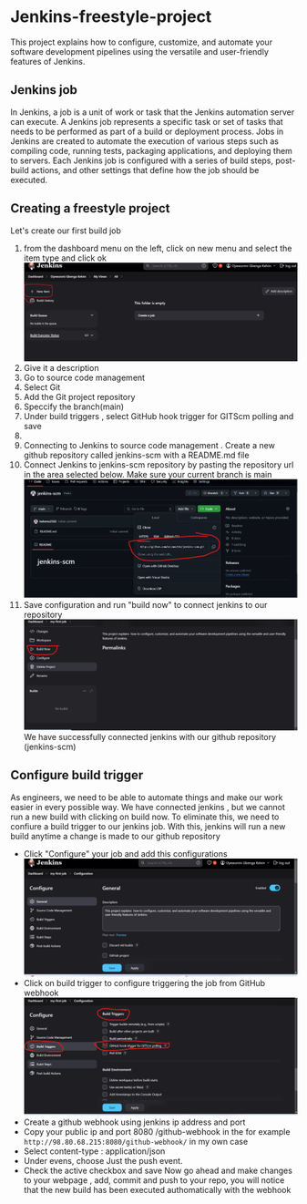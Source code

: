 # Jenkins-freestyle-project

This project explains  how to configure, customize, and automate your software development pipelines using the versatile and user-friendly features of Jenkins.

## Jenkins job

In Jenkins, a job is a unit of work or task that the Jenkins automation server can execute.
A Jenkins job represents a specific task or set of tasks that needs to be performed as part of a build or deployment process. Jobs in Jenkins are created to automate the execution of various steps such as compiling code, running tests, packaging applications, and deploying them to servers. Each Jenkins job is configured with a series of build steps, post-build actions, and other settings that define how the job should be executed.

## Creating a freestyle project

Let's create our first build job

1. from the dashboard menu on the left, click on new menu and select the item type and click ok
![New item](/images/new-item.png)
2. Give it a description
3. Go to source code management
4. Select Git
5. Add the Git project repository
6. Speccify the branch(main)
7. Under build triggers , select GitHub hook trigger for GITScm polling and save
8.  
9. Connecting to Jenkins to source code management
. Create a new github repository called jenkins-scm with a README.md file
1. Connect Jenkins to jenkins-scm  repository by pasting the repository url in the area selected below. Make sure your current branch is main
![Repo url](/images/repo-url.png)
1. Save configuration and run "build now" to connect jenkins to our repository
![Build now ](/images/build.png)
We have successfully connected jenkins with our github repository (jenkins-scm)

## Configure build trigger

As engineers, we need to be able to automate things and make our work easier in every possible way. We have connected jenkins , but we cannot run a new build with clicking on build now. To eliminate this, we need to confiure a build trigger to our jenkins job. With this, jenkins will run a new build anytime a change is made to our github repository

- Click "Configure" your job and add this configurations
![Configure](/images/configure.png)
- Click on build trigger to configure triggering the job from GitHub webhook
![Build trigger](/images/imagebuild-trigger.png)
- Create a github webhook using jenkins ip address and port
- Copy your public ip and port 8080 /github-webhook in the
  for example `http://98.80.68.215:8080/github-webhook/` in my own case
- Select content-type : application/json
- Under evens, choose Just the push event.
- Check the active checkbox and save
Now go ahead and make changes to your webpage , add, commit and push to your repo,
you will notice that the new build has been executed authomatically with the webhook
